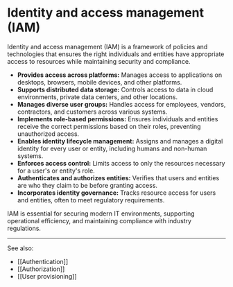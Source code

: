 
# Identity and access management (IAM)

Identity and access management (IAM) is a framework of policies and technologies that ensures the right individuals and entities have appropriate access to resources while maintaining security and compliance.

- **Provides access across platforms:** Manages access to applications on desktops, browsers, mobile devices, and other platforms.
- **Supports distributed data storage:** Controls access to data in cloud environments, private data centers, and other locations.
- **Manages diverse user groups:** Handles access for employees, vendors, contractors, and customers across various systems.
- **Implements role-based permissions:** Ensures individuals and entities receive the correct permissions based on their roles, preventing unauthorized access.
- **Enables identity lifecycle management:** Assigns and manages a digital identity for every user or entity, including humans and non-human systems.
- **Enforces access control:** Limits access to only the resources necessary for a user's or entity's role.
- **Authenticates and authorizes entities:** Verifies that users and entities are who they claim to be before granting access.
- **Incorporates identity governance:** Tracks resource access for users and entities, often to meet regulatory requirements.

IAM is essential for securing modern IT environments, supporting operational efficiency, and maintaining compliance with industry regulations.

---

See also:

- [[Authentication]]
- [[Authorization]]
- [[User provisioning]]
